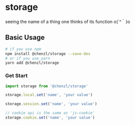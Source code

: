 # storage
seeing the name of a thing one thinks of its function o(´^｀)o

## Basic Usage

```bash
# if you use npm
npm install @chenzl/storage --save-dev
# or if you use yarn
yarn add @chenzl/storage
```

### Get Start

```js
import storage from '@chenzl/storage'

storage.local.set('name', 'your value')

storage.session.set('name', 'your value')

// cookie api is the same as 'js-cookie'
storage.cookie.set('name', 'your value')

```
